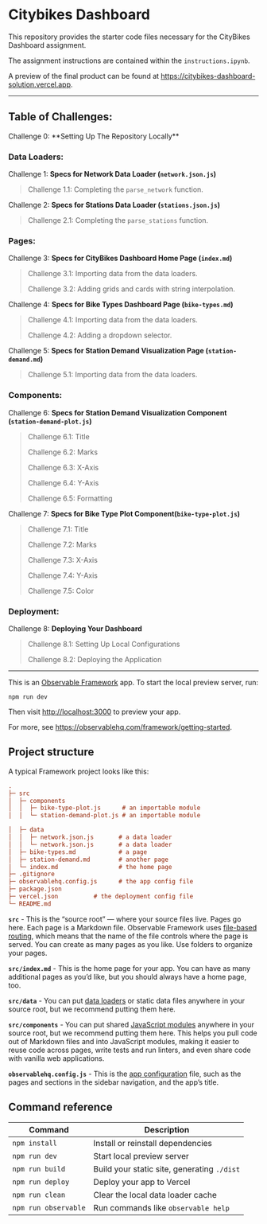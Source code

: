 # Citybikes Dashboard

This repository provides the starter code files necessary for the CityBikes Dashboard assignment. 

The assignment instructions are contained within the `instructions.ipynb`. 

A preview of the final product can be found at <https://citybikes-dashboard-solution.vercel.app>.

<hr>

<h2>Table of Challenges:</h2>
Challenge 0: **Setting Up The Repository Locally**

<h3>Data Loaders:</h3>

Challenge 1: **Specs for Network Data Loader (`network.json.js`)**
>Challenge 1.1: Completing the `parse_network` function.

Challenge 2: **Specs for Stations Data Loader (`stations.json.js`)**
>Challenge 2.1: Completing the `parse_stations` function.

<h3>Pages:</h3>

Challenge 3: **Specs for CityBikes Dashboard Home Page (`index.md`)**
>Challenge 3.1: Importing data from the data loaders.
>
>Challenge 3.2: Adding grids and cards with string interpolation.

Challenge 4: **Specs for Bike Types Dashboard Page (`bike-types.md`)**
>Challenge 4.1: Importing data from the data loaders.
>
>Challenge 4.2: Adding a dropdown selector.

Challenge 5: **Specs for Station Demand Visualization Page (`station-demand.md`)**
>Challenge 5.1: Importing data from the data loaders.

<h3>Components:</h3>

Challenge 6: **Specs for Station Demand Visualization Component (`station-demand-plot.js`)**
>Challenge 6.1: Title
>
>Challenge 6.2: Marks
>
>Challenge 6.3: X-Axis
>
>Challenge 6.4: Y-Axis
>
>Challenge 6.5: Formatting

Challenge 7: **Specs for Bike Type Plot Component(`bike-type-plot.js`)**
>Challenge 7.1: Title
>
>Challenge 7.2: Marks
>
>Challenge 7.3: X-Axis
>
>Challenge 7.4: Y-Axis
>
>Challenge 7.5: Color

<h3>Deployment:</h3>

Challenge 8: **Deploying Your Dashboard**
>Challenge 8.1: Setting Up Local Configurations
>
>Challenge 8.2: Deploying the Application

<hr>

This is an [Observable Framework](https://observablehq.com/framework) app. To start the local preview server, run:

```
npm run dev
```

Then visit <http://localhost:3000> to preview your app.

For more, see <https://observablehq.com/framework/getting-started>.

## Project structure

A typical Framework project looks like this:

```ini
.
├─ src
│  ├─ components
│  │  ├─ bike-type-plot.js      # an importable module
│  │  └─ station-demand-plot.js # an importable module

│  ├─ data
│  │  ├─ network.json.js       # a data loader
│  │  └─ network.json.js       # a data loader
│  ├─ bike-types.md     	   # a page
│  ├─ station-demand.md        # another page
│  └─ index.md                 # the home page
├─ .gitignore
├─ observablehq.config.js      # the app config file
├─ package.json
├─ vercel.json		    # the deployment config file
└─ README.md
```

**`src`** - This is the “source root” — where your source files live. Pages go here. Each page is a Markdown file. Observable Framework uses [file-based routing](https://observablehq.com/framework/routing), which means that the name of the file controls where the page is served. You can create as many pages as you like. Use folders to organize your pages.

**`src/index.md`** - This is the home page for your app. You can have as many additional pages as you’d like, but you should always have a home page, too.

**`src/data`** - You can put [data loaders](https://observablehq.com/framework/loaders) or static data files anywhere in your source root, but we recommend putting them here.

**`src/components`** - You can put shared [JavaScript modules](https://observablehq.com/framework/javascript/imports) anywhere in your source root, but we recommend putting them here. This helps you pull code out of Markdown files and into JavaScript modules, making it easier to reuse code across pages, write tests and run linters, and even share code with vanilla web applications.

**`observablehq.config.js`** - This is the [app configuration](https://observablehq.com/framework/config) file, such as the pages and sections in the sidebar navigation, and the app’s title.

## Command reference

| Command           | Description                                              |
| ----------------- | -------------------------------------------------------- |
| `npm install`            | Install or reinstall dependencies                        |
| `npm run dev`        | Start local preview server                               |
| `npm run build`      | Build your static site, generating `./dist`              |
| `npm run deploy`     | Deploy your app to Vercel                            |
| `npm run clean`      | Clear the local data loader cache                        |
| `npm run observable` | Run commands like `observable help`                      |
